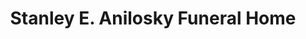 ---
title: "Stanley E. Anilosky Funeral Home"
url: /mcadoo/stanley-e-anilosky-funeral-home/
shop: funeral directors
---